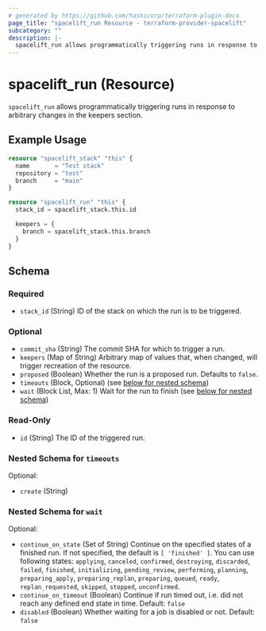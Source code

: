 ```yaml
---
# generated by https://github.com/hashicorp/terraform-plugin-docs
page_title: "spacelift_run Resource - terraform-provider-spacelift"
subcategory: ""
description: |-
  spacelift_run allows programmatically triggering runs in response to arbitrary changes in the keepers section.
---
```


# spacelift_run (Resource)

`spacelift_run` allows programmatically triggering runs in response to arbitrary changes in the keepers section.

## Example Usage

```terraform
resource "spacelift_stack" "this" {
  name       = "Test stack"
  repository = "test"
  branch     = "main"
}

resource "spacelift_run" "this" {
  stack_id = spacelift_stack.this.id

  keepers = {
    branch = spacelift_stack.this.branch
  }
}
```

<!-- schema generated by tfplugindocs -->
## Schema

### Required

- `stack_id` (String) ID of the stack on which the run is to be triggered.

### Optional

- `commit_sha` (String) The commit SHA for which to trigger a run.
- `keepers` (Map of String) Arbitrary map of values that, when changed, will trigger recreation of the resource.
- `proposed` (Boolean) Whether the run is a proposed run. Defaults to `false`.
- `timeouts` (Block, Optional) (see [below for nested schema](#nestedblock--timeouts))
- `wait` (Block List, Max: 1) Wait for the run to finish (see [below for nested schema](#nestedblock--wait))

### Read-Only

- `id` (String) The ID of the triggered run.

<a id="nestedblock--timeouts"></a>
### Nested Schema for `timeouts`

Optional:

- `create` (String)


<a id="nestedblock--wait"></a>
### Nested Schema for `wait`

Optional:

- `continue_on_state` (Set of String) Continue on the specified states of a finished run. If not specified, the default is `[ 'finished' ]`. You can use following states: `applying`, `canceled`, `confirmed`, `destroying`, `discarded`, `failed`, `finished`, `initializing`, `pending_review`, `performing`, `planning`, `preparing_apply`, `preparing_replan`, `preparing`, `queued`, `ready`, `replan_requested`, `skipped`, `stopped`, `unconfirmed`.
- `continue_on_timeout` (Boolean) Continue if run timed out, i.e. did not reach any defined end state in time. Default: `false`
- `disabled` (Boolean) Whether waiting for a job is disabled or not. Default: `false`
